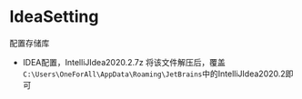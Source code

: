 # IdeaSetting
配置存储库

- IDEA配置，IntelliJIdea2020.2.7z
  将该文件解压后，覆盖`C:\Users\OneForAll\AppData\Roaming\JetBrains`中的IntelliJIdea2020.2即可